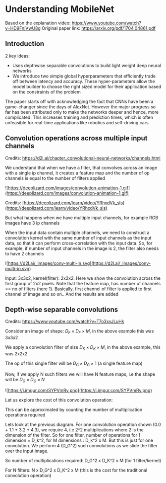 # Understanding MobileNet

Based on the explanation video: https://www.youtube.com/watch?v=HD9FnjVwU8g
Original paper link: https://arxiv.org/pdf/1704.04861.pdf

## Introduction

2 key ideas:

- Uses depthwise separable convolutions to build light weight deep neural networks
- We introduce two simple global hyperparameters that efficiently trade off between latency and accuracy. These hyper-parameters allow the model builder to choose the right sized model for their application based on the constraints of the problem

The paper starts off with acknowledging the fact that CNNs have been a game-changer since the days of AlexNet. However the major progress so far has been attributed only to make the networks deeper and hence, more complicated. This increases training and prediction times, which is often unfeasible for real-time applications like robotics and self-driving cars

## Convolution operations across multiple input channels

Credits: https://d2l.ai/chapter_convolutional-neural-networks/channels.html

We understand that when we have a filter, that convolves across an image with a single ip channel, it creates a feature map and the number of op channels is equal to the number of filters applied

![https://deeplizard.com/images/convolution-animation-1.gif](https://deeplizard.com/images/convolution-animation-1.gif)

Credits: [https://deeplizard.com/learn/video/YRhxdVk_sIs](https://deeplizard.com/learn/video/YRhxdVk_sIs)

But what happens when we have multiple input channels, for example RGB images have 3 ip channels

When the input data contain multiple channels, we need to construct a convolution kernel with the same number of input channels as the input data, so that it can perform cross-correlation with the input data. So, for example, if number of input channels in the image is 2, the filter also needs to have 2 channels

![https://d2l.ai/_images/conv-multi-in.svg](https://d2l.ai/_images/conv-multi-in.svg)

Input: 3x3x2, kernel(filter): 2x2x2. Here we show the convolution across the first group of 2x2 pixels. Note that the feature map, has number of channels == no of filters (here 1). Basically, first channel of filter is applied to first channel of image and so on.. And the results are added

## Depth-wise separable convolutions

Credits: https://www.youtube.com/watch?v=T7o3xvJLuHk

Consider an image of shape: $D_{F} \times D_{F} \times M$, in the above example this was 3x3x2

We apply a convolution filter of size $D_{K} \times D_{K} \times M$, in the above example, this was 2x2x2

The op of this single filter will be $D_{G} \times D_{G} \times 1$ (a single feature map)

Now, if we apply N such filters we will have N feature maps, i.e the shape will be $D_{G} \times D_{G} \times N$

![https://i.imgur.com/SYPVmRv.png](https://i.imgur.com/SYPVmRv.png)

Let us explore the cost of this convolution operation:

This can be approximated by counting the number of multiplication operations required

Lets look at the previous diagram. For one convolution operation shown (0.0 + 1.1 + 3.2 + 4.3), we require 4, i.e 2^2 multiplications where 2 is the dimension of the filter. So for one filter, number of operations for 1 dimension = D_k^2, for M dimensions : D_k^2 x M. But this is just for one convolution. We perform 4 (D_G^2) such convolutions as we slide the filter over the input image.

So number of multiplications required: D_G^2 x D_K^2 x M (for 1 filter/kernel)

For N filters: N x D_G^2 x D_K^2 x M (this is the cost for the traditional convolution operation)
